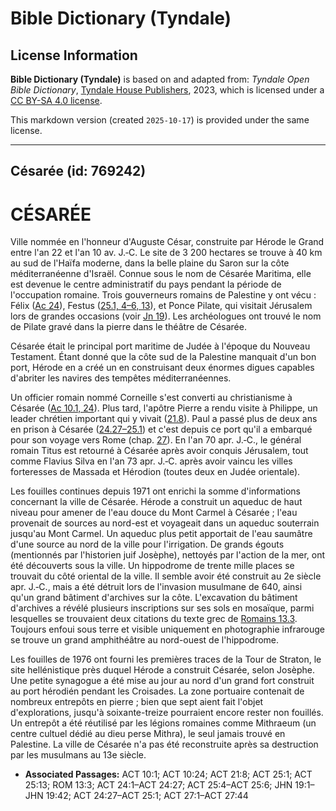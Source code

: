 # Bible Dictionary (Tyndale)

## License Information

**Bible Dictionary (Tyndale)** is based on and adapted from: _Tyndale Open Bible Dictionary_, [Tyndale House Publishers](https://tyndaleopenresources.com/), 2023, which is licensed under a [CC BY-SA 4.0 license](https://creativecommons.org/licenses/by-sa/4.0/legalcode.en).

This markdown version (created `2025-10-17`) is provided under the same license.



--------------------------------

## Césarée (id: 769242)

CÉSARÉE
=======

Ville nommée en l'honneur d'Auguste César, construite par Hérode le Grand entre l'an 22 et l'an 10 av. J.‑C. Le site de 3 200 hectares se trouve à 40 km au sud de l'Haïfa moderne, dans la belle plaine du Saron sur la côte méditerranéenne d'Israël. Connue sous le nom de Césarée Maritima, elle est devenue le centre administratif du pays pendant la période de l'occupation romaine. Trois gouverneurs romains de Palestine y ont vécu : Félix ([Ac 24](https://ref.ly/Acts24:1-Acts24:27)), Festus ([25\.1, 4–6, 13](https://ref.ly/Acts25:1,Acts25:4-Acts25:6,Acts25:13)), et Ponce Pilate, qui visitait Jérusalem lors de grandes occasions (voir [Jn 19](https://ref.ly/John19:1-John19:42)). Les archéologues ont trouvé le nom de Pilate gravé dans la pierre dans le théâtre de Césarée.

Césarée était le principal port maritime de Judée à l'époque du Nouveau Testament. Étant donné que la côte sud de la Palestine manquait d'un bon port, Hérode en a créé un en construisant deux énormes digues capables d'abriter les navires des tempêtes méditerranéennes.

Un officier romain nommé Corneille s'est converti au christianisme à Césarée ([Ac 10\.1, 24](https://ref.ly/Acts10:1,Acts10:24)). Plus tard, l'apôtre Pierre a rendu visite à Philippe, un leader chrétien important qui y vivait ([21\.8](https://ref.ly/Acts21:8)). Paul a passé plus de deux ans en prison à Césarée ([24\.27–25\.1](https://ref.ly/Acts24:27-Acts25:1)) et c'est depuis ce port qu'il a embarqué pour son voyage vers Rome (chap. [27](https://ref.ly/Acts27:1-Acts27:44)). En l'an 70 apr. J.‑C., le général romain Titus est retourné à Césarée après avoir conquis Jérusalem, tout comme Flavius Silva en l'an 73 apr. J.‑C. après avoir vaincu les villes forteresses de Massada et Hérodion (toutes deux en Judée orientale).

Les fouilles continues depuis 1971 ont enrichi la somme d'informations concernant la ville de Césarée. Hérode a construit un aqueduc de haut niveau pour amener de l'eau douce du Mont Carmel à Césarée ; l'eau provenait de sources au nord\-est et voyageait dans un aqueduc souterrain jusqu'au Mont Carmel. Un aqueduc plus petit apportait de l'eau saumâtre d'une source au nord de la ville pour l'irrigation. De grands égouts (mentionnés par l'historien juif Josèphe), nettoyés par l'action de la mer, ont été découverts sous la ville. Un hippodrome de trente mille places se trouvait du côté oriental de la ville. Il semble avoir été construit au 2e siècle apr. J.‑C., mais a été détruit lors de l'invasion musulmane de 640, ainsi qu'un grand bâtiment d'archives sur la côte. L'excavation du bâtiment d'archives a révélé plusieurs inscriptions sur ses sols en mosaïque, parmi lesquelles se trouvaient deux citations du texte grec de [Romains 13\.3](https://ref.ly/Rom13:3). Toujours enfoui sous terre et visible uniquement en photographie infrarouge se trouve un grand amphithéâtre au nord\-ouest de l'hippodrome.

Les fouilles de 1976 ont fourni les premières traces de la Tour de Straton, le site hellénistique près duquel Hérode a construit Césarée, selon Josèphe. Une petite synagogue a été mise au jour au nord d'un grand fort construit au port hérodién pendant les Croisades. La zone portuaire contenait de nombreux entrepôts en pierre ; bien que sept aient fait l'objet d'explorations, jusqu'à soixante\-treize pourraient encore rester non fouillés. Un entrepôt a été réutilisé par les légions romaines comme Mithraeum (un centre cultuel dédié au dieu perse Mithra), le seul jamais trouvé en Palestine. La ville de Césarée n'a pas été reconstruite après sa destruction par les musulmans au 13e siècle.

* **Associated Passages:** ACT 10:1; ACT 10:24; ACT 21:8; ACT 25:1; ACT 25:13; ROM 13:3; ACT 24:1–ACT 24:27; ACT 25:4–ACT 25:6; JHN 19:1–JHN 19:42; ACT 24:27–ACT 25:1; ACT 27:1–ACT 27:44

